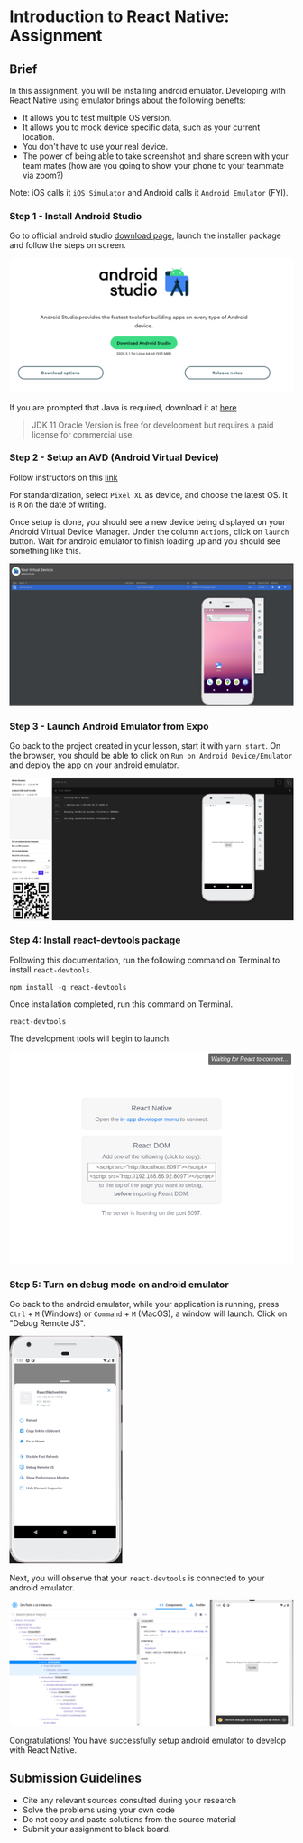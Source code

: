 # Introduction to React Native: Assignment

## Brief

In this assignment, you will be installing android emulator. Developing with React Native using emulator brings about the following benefts:

- It allows you to test multiple OS version.
- It allows you to mock device specific data, such as your current location.
- You don't have to use your real device.
- The power of being able to take screenshot and share screen with your team mates (how are you going to show your phone to your teammate via zoom?)

Note: iOS calls it `iOS Simulator` and Android calls it `Android Emulator` (FYI).

### Step 1 - Install Android Studio

Go to official android studio [download page](https://developer.android.com/studio), launch the installer package and follow the steps on screen.

<img src="./assets/images/android-download-page.png" />

If you are prompted that Java is required, download it at [here](https://www.oracle.com/java/technologies/downloads)

> JDK 11 Oracle Version is free for development but requires a paid license for commercial use.

### Step 2 - Setup an AVD (Android Virtual Device)

Follow instructors on this [link](https://www.dummies.com/web-design-development/mobile-apps/how-to-set-up-an-emulator-in-android-studio/)

For standardization, select `Pixel XL` as device, and choose the latest OS. It is `R` on the date of writing.

Once setup is done, you should see a new device being displayed on your Android Virtual Device Manager. Under the column `Actions`, click on `launch` button. Wait for android emulator to finish loading up and you should see something like this.

<img src="./assets/images/emulator.png" />

### Step 3 - Launch Android Emulator from Expo

Go back to the project created in your lesson, start it with `yarn start`. On the browser, you should be able to click on `Run on Android Device/Emulator` and deploy the app on your android emulator.

<img src="./assets/images/launch-android-emulator.png" />

### Step 4: Install react-devtools package

Following this documentation, run the following command on Terminal to install `react-devtools`.

```
npm install -g react-devtools
```

Once installation completed, run this command on Terminal.

```
react-devtools
```

The development tools will begin to launch.

<img src="./assets/images/dev-tools-launch.png" />

### Step 5: Turn on debug mode on android emulator

Go back to the android emulator, while your application is running, press `Ctrl` + `M` (Windows) or `Command` + `M` (MacOS), a window will launch. Click on "Debug Remote JS".

<img src="./assets/images/shake.png" width="200px" />

Next, you will observe that your `react-devtools` is connected to your android emulator.

<img src="./assets/images/connect-debugger.png" />

Congratulations! You have successfully setup android emulator to develop with React Native.

## Submission Guidelines

- Cite any relevant sources consulted during your research
- Solve the problems using your own code
- Do not copy and paste solutions from the source material
- Submit your assignment to black board.
